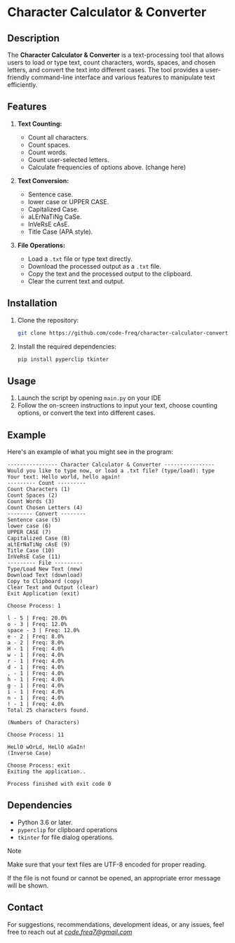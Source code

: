 # Character Calculator & Converter

## Description
The **Character Calculator & Converter** is a text-processing tool that allows users to load or type text, count characters, words, spaces, and chosen letters, and convert the text into different cases. The tool provides a user-friendly command-line interface and various features to manipulate text efficiently.

## Features
1. **Text Counting:**
   - Count all characters.
   - Count spaces.
   - Count words.
   - Count user-selected letters.
   - Calculate frequencies of options above. (change here)


2. **Text Conversion:**
   - Sentence case.
   - lower case or UPPER CASE.
   - Capitalized Case.
   - aLErNaTiNg CaSe.
   - InVeRsE cAsE.
   - Title Case (APA style).


3. **File Operations:**
   - Load a `.txt` file or type text directly.
   - Download the processed output as a `.txt` file.
   - Copy the text and the processed output to the clipboard.
   - Clear the current text and output.

## Installation
1. Clone the repository:
   ```bash
   git clone https://github.com/code-freq/character-calculator-converter.git
   ```
2. Install the required dependencies:
   ```bash
   pip install pyperclip tkinter
   ```
   
## Usage
1. Launch the script by opening `main.py` on your IDE
2. Follow the on-screen instructions to input your text, choose counting options, or convert the text into different cases.

## Example
Here's an example of what you might see in the program:
```
---------------- Character Calculator & Converter ----------------
Would you like to type now, or load a .txt file? (type/load): type
Your text: Hello world, hello again!
--------- Count ---------
Count Characters (1)
Count Spaces (2)
Count Words (3)
Count Chosen Letters (4)
-------- Convert --------
Sentence case (5)
lower case (6)
UPPER CASE (7)
Capitalized Case (8)
aLtErNaTiNg cAsE (9)
Title Case (10)
InVeRsE CaSe (11)
--------- File ---------
Type/Load New Text (new)
Download Text (download)
Copy to Clipboard (copy)
Clear Text and Output (clear)
Exit Application (exit)

Choose Process: 1

l - 5 | Freq: 20.0%
o - 3 | Freq: 12.0%
space - 3 | Freq: 12.0%
e - 2 | Freq: 8.0%
a - 2 | Freq: 8.0%
H - 1 | Freq: 4.0%
w - 1 | Freq: 4.0%
r - 1 | Freq: 4.0%
d - 1 | Freq: 4.0%
, - 1 | Freq: 4.0%
h - 1 | Freq: 4.0%
g - 1 | Freq: 4.0%
i - 1 | Freq: 4.0%
n - 1 | Freq: 4.0%
! - 1 | Freq: 4.0%
Total 25 characters found.

(Numbers of Characters)

Choose Process: 11

HeLlO wOrLd, HeLlO aGaIn!
(Inverse Case)

Choose Process: exit
Exiting the application..

Process finished with exit code 0
```

## Dependencies
- Python 3.6 or later.
- `pyperclip` for clipboard operations
- `tkinter` for file dialog operations.

> [!NOTE]
> Make sure that your text files are UTF-8 encoded for proper reading.
> 
> If the file is not found or cannot be opened, an appropriate error message will be shown.

## Contact
For suggestions, recommendations, development ideas, or any issues, feel free to reach out at *code.freq7@gmail.com*